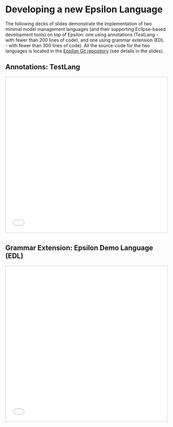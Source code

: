 # Developing a new Epsilon Language

The following decks of slides demonstrate the implementation of two minimal model management languages (and their supporting Eclipse-based development tools) on top of Epsilon: one using annotations (TestLang - with fewer than 200 lines of code), and one using grammar extension (EDL - with fewer than 300 lines of code). All the source-code for the two languages is located in the [Epsilon Git repository](https://git.eclipse.org/c/epsilon/org.eclipse.epsilon.git/tree/examples) (see details in the slides).

## Annotations: TestLang
<iframe src="//www.slideshare.net/slideshow/embed_code/key/nB6CSbLY4sqSN4" width="100%" height="485" frameborder="0" marginwidth="0" marginheight="0" scrolling="no" style="border:1px solid #CCC; border-width:1px; margin-bottom:5px; max-width: 100%;" allowfullscreen> </iframe> <div style="margin-bottom:5px"></div>


## Grammar Extension: Epsilon Demo Language (EDL)
<iframe src="//www.slideshare.net/slideshow/embed_code/key/ymgmA45foUqQlk" width="100%" height="485" frameborder="0" marginwidth="0" marginheight="0" scrolling="no" style="border:1px solid #CCC; border-width:1px; margin-bottom:5px; max-width: 100%;" allowfullscreen> </iframe> <div style="margin-bottom:5px"></div>